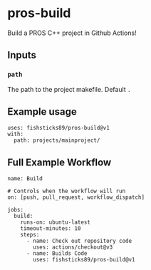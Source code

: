 # pros-build
Build a PROS C++ project in Github Actions!

## Inputs

### `path`
The path to the project makefile. Default `.`

## Example usage
```
uses: fishsticks89/pros-build@v1
with:
  path: projects/mainproject/
```

## Full Example Workflow
```
name: Build

# Controls when the workflow will run
on: [push, pull_request, workflow_dispatch]

jobs:
  build:
    runs-on: ubuntu-latest
    timeout-minutes: 10
    steps:
      - name: Check out repository code
        uses: actions/checkout@v3
      - name: Builds Code
        uses: fishsticks89/pros-build@v1
```
